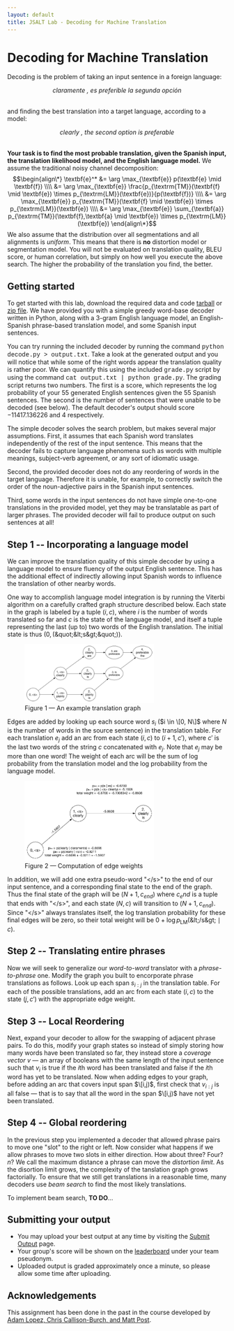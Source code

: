 ```yaml
---
layout: default
title: JSALT Lab - Decoding for Machine Translation
---
```

# Decoding for Machine Translation

Decoding is the problem of taking an input sentence in a foreign language:

<center><i>claramente , es preferible la segunda opción</i></center>
<br />

and finding the best translation into a target language, according to a model:

<center><i>clearly , the second option is preferable</i></center>
<br />

**Your task is to find the most probable translation, given the Spanish input, the translation likelihood model, and the English language model.** We assume the traditional noisy channel decomposition:
$$\begin{align\*}
\textbf{e}^* &= \arg \max_{\textbf{e}} p(\textbf{e} \mid \textbf{f}) \\\\
 &= \arg \max_{\textbf{e}} \frac{p_{\textrm{TM}}(\textbf{f} \mid \textbf{e}) \times p_{\textrm{LM}}(\textbf{e})}{p(\textbf{f})} \\\\
 &= \arg \max_{\textbf{e}} p_{\textrm{TM}}(\textbf{f} \mid \textbf{e}) \times p_{\textrm{LM}}(\textbf{e}) \\\\
 &= \arg \max_{\textbf{e}} \sum_{\textbf{a}} p_{\textrm{TM}}(\textbf{f},\textbf{a} \mid \textbf{e}) \times p_{\textrm{LM}}(\textbf{e}) \end{align\*}$$
We also assume that the distribution over all segmentations and all alignments is *uniform*. This means that there is **no** distortion model or segmentation model. You will not be evaluated on translation quality, BLEU score, or human correlation, but simply on how well you execute the above search. The higher the probability of the translation you find, the better.

## Getting started

To get started with this lab, download the required data and code <a href="mtlab.tgz">tarball</a> or <a href="mtlab.zip">zip file</a>.
We have provided you with a simple greedy word-base decoder written in Python, along with a 3-gram English language model, an English-Spanish
phrase-based translation model, and some Spanish input sentences.

You can try running the included decoder by running the command
<span style="font-family: Courier New, Courier, monospace">python decode.py > output.txt</span>.
Take a look at the generated output and you will notice that while some of the right words appear the translation quality is rather poor.
We can quantify this using the included <span style="font-family: Courier New, Courier, monospace">grade.py</span> script by using the command
<span style="font-family: Courier New, Courier, monospace">cat output.txt | python grade.py</span>. The grading script returns two numbers. The first is
a score, which represents the log probability of your 55 generated English sentences given the 55 Spanish sentences. The second is the number of sentences
that were unable to be decoded (see below). The default decoder&apos;s output should score $-11417.136226$ and $4$ respectively.

The simple decoder solves the search problem, but makes several major assumptions. First, it assumes that each Spanish word translates independently of the rest of the input sentence.
This means that the decoder fails to capture language phenomena such as words with multiple meanings, subject-verb agreement, or any sort of idiomatic usage.

Second, the provided decoder does not do any reordering of words in the target language. Therefore it is unable, for example, to correctly switch the order of the noun-adjective pairs in the Spanish input sentences.

Third, some words in the input sentences do not have simple one-to-one translations in the provided model, yet they may be translatable as part of larger phrases. The provided decoder will fail to produce output on such sentences at all!

## Step 1 -- Incorporating a language model

We can improve the translation quality of this simple decoder by using a language model to ensure fluency of the output English sentence.
This has the additional effect of indirectly allowing input Spanish words to influence the translation of other nearby words.

One way to accomplish language model integration is by running the Viterbi algorithm on a carefully crafted graph structure described below.
Each state in the graph is labeled by a tuple $(i, c)$, where $i$ is the number of words translated so far and $c$ is the state of the language model, and itself
a tuple representing the last (up to) two words of the English translation. The initial state is thus $(0, (\text{&quot;&lt;s&gt;&quot;}))$.

<figure>
<img src="graph.png" alt="An example translation graph" width="70%" height="70%" />
<figcaption>Figure 1 &mdash; An example translation graph</figcaption>
</figure>

Edges are added by looking up each source word $s_i$ ($i \in \[0, N\]$ where $N$ is the number of words in the source sentence) in the translation table.
For each translation $e_j$ add an arc from each state $(i, c)$ to $(i + 1, c')$, where $c'$ is the last two words of the string $c$ concatenated with $e_j$. Note that $e_j$
may be more than one word! The weight of each arc will be the sum of log probability from the translation model and the log probability from the language model.

<figure>
<img src="probs.png" alt="Computation of edge weights" width="70%" height="70%" />
<figcaption>Figure 2 &mdash; Computation of edge weights</figcaption>
</figure>

In addition, we will add one extra pseudo-word &quot;&lt;/s&gt;&quot; to the end of our input sentence, and a corresponding final state to the end of the graph.
Thus the final state of the graph will be $(N + 1, c_{end})$ where $c_end$ is a tuple that ends with &quot;&lt;/s&gt;&quot;, and each
state $(N, c)$ will transition to $(N + 1, c_{end})$. Since &quot;&lt;/s&gt;&quot; always translates itself, the log translation probability for these
final edges will be zero, so their total weight will be $0 + \log p_{\textrm{LM}}(\text{&lt;/s&gt;} \mid c)$.

## Step 2 -- Translating entire phrases
Now we will seek to generalize our <i>word-to-word</i> translator with a <i>phrase-to-phrase</i> one. Modify the graph you built to encorporate phrase translations as follows.
Look up each span $s_{i:j}$ in the translation table. For each of the possible translations, add an arc from each state $(i, c)$ to the state $(j, c')$ with the appropriate
edge weight.

## Step 3 -- Local Reordering
Next, expand your decoder to allow for the swapping of adjacent phrase pairs. To do this, modify your graph states so instead of simply storing how many words have been translated so far, they instead store a <i>coverage vector</i> $v$ &mdash; an array of booleans with the same length of the input sentence such that $v_i$ is true if the $i$th word has been translated and false if the $i$th word has yet to be translated. Now when adding edges to your graph, before adding an arc that covers input span $\[i,j)$, first check that $v_{i:j}$ is all false &mdash; that is to say that all the word in the span $\[i,j)$ have not yet been translated.

## Step 4 -- Global reordering
In the previous step you implemented a decoder that allowed phrase pairs to move one &quot;slot&quot; to the right or left. Now consider what happens if we allow phrases to move two slots in either direction. How about three? Four? $n$? We call the maximum distance a phrase can move the <i>distortion limit</i>. As the disortion limit grows, the complexity of the tanslation graph grows factorially. To ensure that we still get translations in a reasonable time, many decoders use <i>beam search</i> to find the most likely translations.

To implement beam search, <b>TO DO</b>... 

## Submitting your output
 * You may upload your best output at any time by visiting the <a href="upload.html">Submit Output</a> page.
 * Your group&apos;s score will be shown on the <a href="leaderboard.html">leaderboard</a> under your team pseudonym.
 * Uploaded output is graded approximately once a minute, so please allow some time after uploading.

## Acknowledgements

This assignment has been done in the past in the course developed by [Adam Lopez, Chris Callison-Burch, and Matt Post](http://mt-class.org/hw2.html).
